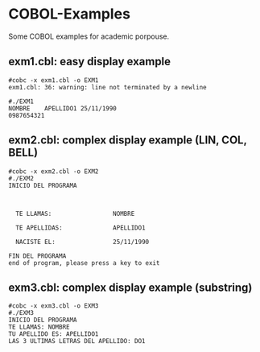 # COBOL-Examples
Some COBOL examples for academic porpouse.

## exm1.cbl: easy display example

```
#cobc -x exm1.cbl -o EXM1
exm1.cbl: 36: warning: line not terminated by a newline

#./EXM1
NOMBRE    APELLIDO1 25/11/1990
0987654321
```


## exm2.cbl: complex display example (LIN, COL, BELL)

```
#cobc -x exm2.cbl -o EXM2
#./EXM2
INICIO DEL PROGRAMA



  TE LLAMAS:                 NOMBRE

  TE APELLIDAS:              APELLIDO1

  NACISTE EL:                25/11/1990

FIN DEL PROGRAMA
end of program, please press a key to exit
```


## exm3.cbl: complex display example (substring)

```
#cobc -x exm3.cbl -o EXM3
#./EXM3
INICIO DEL PROGRAMA
TE LLAMAS: NOMBRE
TU APELLIDO ES: APELLIDO1
LAS 3 ULTIMAS LETRAS DEL APELLIDO: DO1
```
